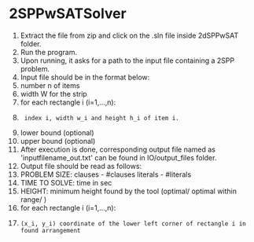 # 2SPPwSATSolver
1. Extract the file from zip and click on the .sln file inside 2dSPPwSAT folder.
2. Run the program.
3. Upon running, it asks for a path to the input file containing a 2SPP problem.
4. Input file should be in the format below:
5.   number n of items
6.   width W for the strip 
7.   for each rectangle i (i=1,...,n): 
8.      index i, width w_i and height h_i of item i.
9.   lower bound (optional)
10.  upper bound (optional)
11. After execution is done, corresponding output file named as 'inputfilename_out.txt' can be found in IO/output_files folder.
12. Output file should be read as follows:
13.  PROBLEM SIZE: clauses - #clauses literals - #literals
14.  TIME TO SOLVE: time in sec
15.  HEIGHT: minimum height found by the tool (optimal/ optimal within range/ )
16.  for each rectangle i (i=1,...,n): 
17.     (x_i, y_i) coordinate of the lower left corner of rectangle i in found arrangement
